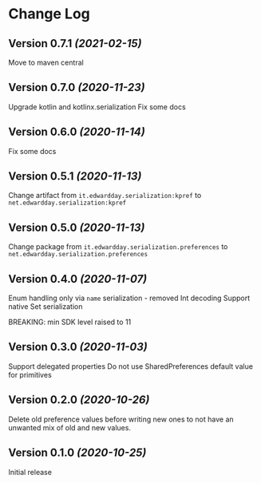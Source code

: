 Change Log
==========

Version 0.7.1 *(2021-02-15)*
----------------------------

Move to maven central

Version 0.7.0 *(2020-11-23)*
----------------------------

Upgrade kotlin and kotlinx.serialization
Fix some docs

Version 0.6.0 *(2020-11-14)*
----------------------------

Fix some docs

Version 0.5.1 *(2020-11-13)*
----------------------------

Change artifact from `it.edwardday.serialization:kpref` to  `net.edwardday.serialization:kpref`

Version 0.5.0 *(2020-11-13)*
----------------------------

Change package from `it.edwardday.serialization.preferences` to  `net.edwardday.serialization.preferences`

Version 0.4.0 *(2020-11-07)*
----------------------------

Enum handling only via `name` serialization - removed Int decoding
Support native Set<String> serialization

BREAKING:
min SDK level raised to 11

Version 0.3.0 *(2020-11-03)*
----------------------------

Support delegated properties
Do not use SharedPreferences default value for primitives

Version 0.2.0 *(2020-10-26)*
----------------------------

Delete old preference values before writing new ones to not have an unwanted mix of old and new values.

Version 0.1.0 *(2020-10-25)*
----------------------------

Initial release
